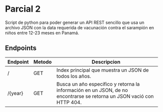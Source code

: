 # Parcial 2


Script de python para poder generar un API REST sencillo que usa un archivo JSON con la data requerida de vacunación contra el sarampión en niños entre 12-23 meses en Panamá.


## Endpoints

| Endpoint         |Metodo| Descripcion                                                                                                           |
|------------------| ------ |-----------------------------------------------------------------------------------------------------------------------|
| /                |GET| Index principal que muestra un JSON de todos los años.                                                                |
| /{year}          |GET| Busca un año especifico y retorna la información en un JSON, de no encontrarse se retorna un JSON vació con HTTP 404. |
